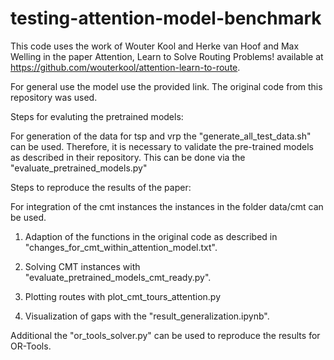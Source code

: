 # testing-attention-model-benchmark

This code uses the work of Wouter Kool and Herke van Hoof and Max Welling in the paper Attention, Learn to Solve Routing Problems! available at https://github.com/wouterkool/attention-learn-to-route.

For general use the model use the provided link. The original code from this repository was used.

Steps for evaluting the pretrained models:

For generation of the data for tsp and vrp the "generate_all_test_data.sh" can be used.
Therefore, it is necessary to validate the pre-trained models as described in their repository.
This can be done via the "evaluate_pretrained_models.py"

Steps to reproduce the results of the paper:

For integration of the cmt instances the instances in the folder data/cmt can be used.

1. Adaption of the functions in the original code as described in "changes_for_cmt_within_attention_model.txt".

2. Solving CMT instances with "evaluate_pretrained_models_cmt_ready.py".

3. Plotting routes with plot_cmt_tours_attention.py

4. Visualization of gaps with the "result_generalization.ipynb".


Additional the "or_tools_solver.py" can be used to reproduce the results for OR-Tools.




